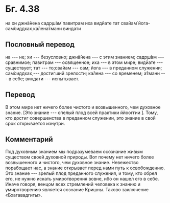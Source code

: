 # Бг. 4.38
на хи джн̃а̄нена садр̣ш́ам̇
павитрам иха видйате
тат свайам̇ йога-сам̇сиддхах̣
ка̄лена̄тмани виндати
## Пословный перевод

на --- не; хи --- безусловно; джн̃а̄нена --- с этим знанием; садр̣ш́ам ---
сравнимое; павитрам --- освященное; иха --- в этом мире; видйате ---
существует; тат --- то;свайам --- сам; йога --- в преданном служении;
сам̇сиддхах̣ --- достигший зрелости; ка̄лена --- со временем; а̄тмани --- в
себе; виндати --- испытывает.

## Перевод

В этом мире нет ничего более чистого и возвышенного, чем духовное
знание. \[Это знание --- спелый плод всей практики ййооггии \]. Тому,
кто достиг совершенства в преданном служении, это знание в свой срок
открывается изнутри.

## Комментарий

Под духовным знанием мы подразумеваем осознание живым существом своей
духовной природы. Вот почему нет ничего более возвышенного и чистого,
чем духовное знание. Невежество порабощает нас, а знание открывает перед
нами путь к освобождению. Это знание --- зрелый плод преданного
служения, и тому, кто обрел его, не нужно искать умиротворения вовне,
ибо он нашел его в себе. Иначе говоря, венцом всех стремлений человека к
знанию и умиротворению является сознание Кришны. Таково заключение
«Бхагавадгиты».
